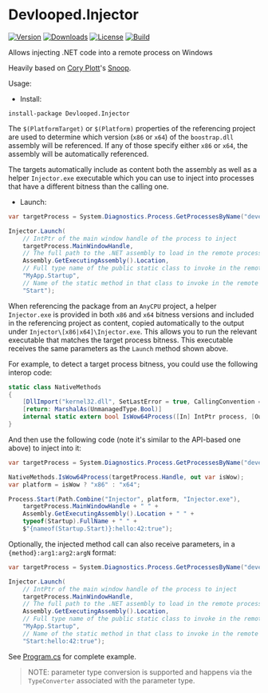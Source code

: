 # Devlooped.Injector

[![Version](https://img.shields.io/nuget/vpre/Devlooped.Injector.svg)](https://www.nuget.org/packages/Devlooped.Injector)
[![Downloads](https://img.shields.io/nuget/dt/Devlooped.Injector.svg)](https://www.nuget.org/packages/Devlooped.Injector)
[![License](https://img.shields.io/github/license/devlooped/Injector.svg?color=blue)](https://github.com//devlooped/Injector/blob/main/license.txt)
[![Build](https://github.com/devlooped/Injector/workflows/build/badge.svg?branch=main)](https://github.com/devlooped/Injector/actions)

Allows injecting .NET code into a remote process on Windows

Heavily based on [Cory Plott](http://www.cplotts.com)'s [Snoop](https://github.com/cplotts/snoopwpf).

Usage:

* Install:

```
install-package Devlooped.Injector
```

The `$(PlatformTarget)` or `$(Platform)` properties of the referencing project are used to determine 
which version (`x86` or `x64`) of the `boostrap.dll` assembly will be referenced. If any of those 
specify either `x86` or `x64`, the assembly will be automatically referenced. 

The targets automatically include as content both the assembly as well as a helper `Injector.exe` 
executable which you can use to inject into processes that have a different bitness than the calling one.

* Launch:

```csharp
var targetProcess = System.Diagnostics.Process.GetProcessesByName("devenv.exe")[0];

Injector.Launch(
    // IntPtr of the main window handle of the process to inject
    targetProcess.MainWindowHandle,
    // The full path to the .NET assembly to load in the remote process
    Assembly.GetExecutingAssembly().Location,
    // Full type name of the public static class to invoke in the remote process
    "MyApp.Startup",
    // Name of the static method in that class to invoke in the remote process
    "Start");
```

When referencing the package from an `AnyCPU` project, a helper `Injector.exe` 
is provided in both `x86` and `x64` bitness versions and included in the referencing project 
as content, copied automatically to the output under `Injector\[x86|x64]\Injector.exe`. 
This allows you to run the relevant executable that matches the target process bitness. 
This executable receives the same parameters as the `Launch` method shown above. 

For example, to detect a target process bitness, you could use the following interop code:

```csharp
static class NativeMethods
{
    [DllImport("kernel32.dll", SetLastError = true, CallingConvention = CallingConvention.Winapi)]
    [return: MarshalAs(UnmanagedType.Bool)]
    internal static extern bool IsWow64Process([In] IntPtr process, [Out] out bool wow64Process);
}
```

And then use the following code (note it's similar to the API-based one above) to inject 
into it:

```csharp
var targetProcess = System.Diagnostics.Process.GetProcessesByName("devenv.exe")[0];

NativeMethods.IsWow64Process(targetProcess.Handle, out var isWow);
var platform = isWow ? "x86" : "x64";

Process.Start(Path.Combine("Injector", platform, "Injector.exe"),
    targetProcess.MainWindowHandle + " " +
    Assembly.GetExecutingAssembly().Location + " " +
    typeof(Startup).FullName + " " +
    $"{nameof(Startup.Start)}:hello:42:true");
```



Optionally, the injected method call can also receive parameters, in a `{method}:arg1:arg2:argN` format:

```csharp
var targetProcess = System.Diagnostics.Process.GetProcessesByName("devenv.exe")[0];

Injector.Launch(
    // IntPtr of the main window handle of the process to inject
    targetProcess.MainWindowHandle,
    // The full path to the .NET assembly to load in the remote process
    Assembly.GetExecutingAssembly().Location,
    // Full type name of the public static class to invoke in the remote process
    "MyApp.Startup",
    // Name of the static method in that class to invoke in the remote process
    "Start:hello:42:true");
```

See [Program.cs](src/Sample/Program.cs) for complete example.

> NOTE: parameter type conversion is supported and happens via the `TypeConverter` associated with the 
parameter type.
